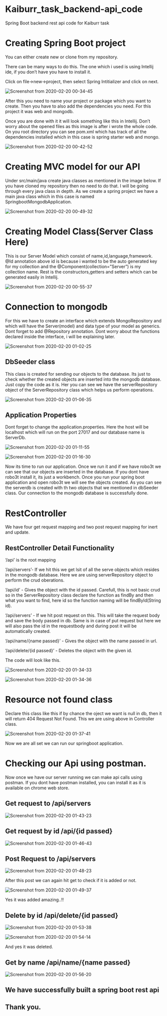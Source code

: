 ﻿# Kaiburr_task_backend-api_code

Spring Boot backend rest api code for Kaiburr task


# Creating Spring Boot project 

You can either create new or clone from my repository.

There can be many ways to do this. The one which i used is using Intellij ide, if you don’t have you have to install it.

Click on file->new->project, then select Spring Intitializer and click on next. 

![Screenshot from 2020-02-20 00-34-45](https://user-images.githubusercontent.com/31029148/74873979-3057b980-5386-11ea-81a8-fea4d11fa815.png)

After this you need to name your project or package which you want to create. Then you have to also add the dependencies you need. For this project it was web and mongodb.


Once you are done  with it it will look something like this in Intellij. Don’t worry about the opened files as this image is after i wrote the whole code. On you root directory you can see pom.xml which has track of all the dependencies installed which in this case is spring starter web and mongo.

![Screenshot from 2020-02-20 00-42-52](https://user-images.githubusercontent.com/31029148/74874283-b96ef080-5386-11ea-9e6f-7e82311ed1d9.png)


# Creating MVC model for our API

Under src/main/java create java classes as mentioned in the image below. If you have cloned my repository then no need to do that.
I will be going through every java class in depth.
As we create a spring project we have a main java class which in this case is named SpringbootMongodbApplication.

![Screenshot from 2020-02-20 00-49-32](https://user-images.githubusercontent.com/31029148/74874420-f0450680-5386-11ea-867c-a05b654b3552.png)


# Creating Model Class(Server Class Here)

This is our Server Model which consist of name,id,language,framework.
@Id annotation above id is because i wanted to be the auto generated key for my collection and the @Component(collection=”Server”) is my collection name.
Rest is the constructors,getters and setters which can be generated easily in Intellij.

![Screenshot from 2020-02-20 00-55-37](https://user-images.githubusercontent.com/31029148/74874732-2bdfd080-5387-11ea-81d7-08490426ee44.png)



# Connection to mongodb

For this we have to create an interface which extends MongoRepository and which will have the Server(model) and data type of your model as generics.
Dont forget to add @Repository annotation. Dont worry about the functions declared inside the interface, i will be explaining later.

![Screenshot from 2020-02-20 01-02-25](https://user-images.githubusercontent.com/31029148/74874859-5f225f80-5387-11ea-9ab8-171328760c2b.png)



## DbSeeder class

This class is created for sending our objects to the database. Its just to check whether the created objects are inserted into the mongodb database. Just copy the code as it is. Her you can see we have the serverRepository object of the ServerRepository class which helps us perform operations.

![Screenshot from 2020-02-20 01-06-35](https://user-images.githubusercontent.com/31029148/74874920-7c572e00-5387-11ea-95df-96facbda39f5.png)



## Application Properties

Dont forget to change the application.properties. Here the host will be localhost which will run on the port 27017 and our database name is ServerDb.

![Screenshot from 2020-02-20 01-11-55](https://user-images.githubusercontent.com/31029148/74874974-93961b80-5387-11ea-86e5-456be7e1fb3c.png)

![Screenshot from 2020-02-20 01-16-30](https://user-images.githubusercontent.com/31029148/74875033-adcff980-5387-11ea-85f5-066791f16297.png)

Now its time to run our application. Once we run it and if we have robo3t we can see that our objects are inserted in the database. If you dont have robo3t install it, its just a workbench. Once you run your spring boot application and open robo3t we will see the objects created. As you can see the serverdb is created with th two objects that we mentioned in dbSeeder class. Our connection to the mongodb database is successfully done.


# RestController

We have four get request mapping and two post request mapping for inert and update.

## RestController Detail Functionality

‘/api’ is the root mapping

‘/api/servers’- If we hit this we get lsit of all the serve objects which resides in the mongodb database. Here we are using serverRepository object to perform the crud oberations.

‘/api/id’ - Gives the object with the id passed. Carefull, this is not basic crud so in the ServerRepository class declare the function as findBy and then what you want to find, here id so the function naming will be findById(String id).

‘/api/servers’ - If we hit post request on this. This will take the request body and save the body passed in db. Same is in case of put request but here we will also pass the id in the requestbody and during post it will be automatically created.

‘/api/name/{name passed}’ - Gives the object with the name passed in url.

‘/api/delete/{id passed}’ - Deletes the object with the given id. 

The code will look like this.
 
![Screenshot from 2020-02-20 01-34-33](https://user-images.githubusercontent.com/31029148/74876567-effa3a80-5389-11ea-86af-24a252293401.png)

![Screenshot from 2020-02-20 01-34-36](https://user-images.githubusercontent.com/31029148/74876640-099b8200-538a-11ea-9540-bf539955ad9e.png)

# Resource not found class

Declare this class like this if by chance the oject we want is null in db, then it will return 404 Request Not Found. This we are using above in Controller class.

![Screenshot from 2020-02-20 01-37-41](https://user-images.githubusercontent.com/31029148/74876686-1fa94280-538a-11ea-9761-63f9b6477ddc.png)

Now we are all set we can run our springboot application.

# Checking our Api using postman.

Now once we have our server running we can make api calls using postman. If you dont have postman installed, you can install it as  it is available on chrome web store.


## Get request to /api/servers

![Screenshot from 2020-02-20 01-43-23](https://user-images.githubusercontent.com/31029148/74876733-38195d00-538a-11ea-8d37-db0191182f6b.png)


## Get request by id /api/{id passed}

![Screenshot from 2020-02-20 01-46-43](https://user-images.githubusercontent.com/31029148/74876781-4cf5f080-538a-11ea-9166-b595c4898a76.png)

## Post Request to /api/servers

![Screenshot from 2020-02-20 01-48-23](https://user-images.githubusercontent.com/31029148/74876832-69922880-538a-11ea-9e3b-fa86fccdf975.png)

After this post we can again hit get to check if it is added or not.

![Screenshot from 2020-02-20 01-49-37](https://user-images.githubusercontent.com/31029148/74876842-7282fa00-538a-11ea-84e3-daf94ffe72e8.png)

Yes it was added amazing..!!


## Delete by id /api/delete/{id passed}

![Screenshot from 2020-02-20 01-53-38](https://user-images.githubusercontent.com/31029148/74876942-a1996b80-538a-11ea-9464-04fb8bb2fc4f.png)

![Screenshot from 2020-02-20 01-54-14](https://user-images.githubusercontent.com/31029148/74876989-b544d200-538a-11ea-814f-449ec2f6689f.png)


And yes it was deleted.


## Get by name /api/name/{name passed}

![Screenshot from 2020-02-20 01-56-20](https://user-images.githubusercontent.com/31029148/74877057-cb529280-538a-11ea-9b41-48463691eade.png)

## We have successfully built a spring boot rest api

## Thank you.
